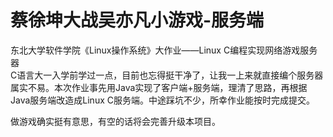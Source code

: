 # 蔡徐坤大战吴亦凡小游戏-服务端   

东北大学软件学院《Linux操作系统》大作业——Linux C编程实现网络游戏服务器       
C语言大一入学前学过一点，目前也忘得挺干净了，让我一上来就直接编个服务器属实不易。本次作业事先用Java实现了客户端+服务端，理清了思路，再根据Java服务端改造成Linux C服务端。中途踩坑不少，所幸作业能按时完成提交。

做游戏确实挺有意思，有空的话将会完善升级本项目。